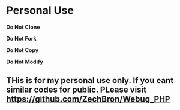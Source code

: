 # Personal Use

__Do Not Clone__

__Do Not Fork__

__Do Not Copy__

__Do Not Modify__

## THis is for my personal use only. If you eant similar codes for public. PLease visit https://github.com/ZechBron/Webug_PHP
